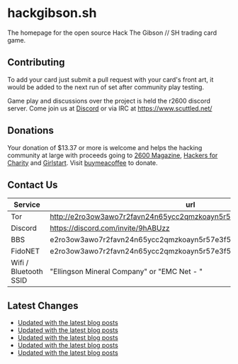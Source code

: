 # hackgibson.sh
The homepage for the open source Hack The Gibson // SH trading card game.


## Contributing

To add your card just submit a pull request with your card's front art, it would be added to the next run of set after community play testing.

Game play and discussions over the project is held the r2600 discord server. Come join us at [Discord](https://discord.com/invite/9hABUzz) or via IRC at https://www.scuttled.net/


## Donations

Your donation of $13.37 or more is welcome and helps the hacking community at large with proceeds going to [2600 Magazine](https://2600.com/), [Hackers for Charity](https://hackersforcharity.org) and [Girlstart](https://girlstart.org).  Visit [buymeacoffee](https://www.buymeacoffee.com/hackgibson.sh) to donate.


## Contact Us

Service | url
-|-
Tor | http://e2ro3ow3awo7r2favn24n65ycc2qmzkoayn5r57e3f56nvjwdcgg32ad.onion
Discord | https://discord.com/invite/9hABUzz
BBS | e2ro3ow3awo7r2favn24n65ycc2qmzkoayn5r57e3f56nvjwdcgg32ad.onion:23
FidoNET | e2ro3ow3awo7r2favn24n65ycc2qmzkoayn5r57e3f56nvjwdcgg32ad.onion:24554
Wifi / Bluetooth SSID | "Ellingson Mineral Company" or "EMC Net - <fidonet address>"

## Latest Changes
<!-- BLOG-POST-LIST:START -->
- [Updated with the latest blog posts](https://github.com/DFW2600/hackgibson.sh/commit/c668af8ac634757bbb41336640bd3f7430406b4f)
- [Updated with the latest blog posts](https://github.com/DFW2600/hackgibson.sh/commit/fdcab7b7da5c493565d400b45a7b69a5aeadd4e0)
- [Updated with the latest blog posts](https://github.com/DFW2600/hackgibson.sh/commit/3efa1758bcc9a7c8eb0f77a15b41159d8dd0c96e)
- [Updated with the latest blog posts](https://github.com/DFW2600/hackgibson.sh/commit/99895d5d7cea8baf761d579afe66bcd3753a01a7)
- [Updated with the latest blog posts](https://github.com/DFW2600/hackgibson.sh/commit/2f3213899521e44eb8dc46a1536d1d2ddaccf8eb)
<!-- BLOG-POST-LIST:END -->
